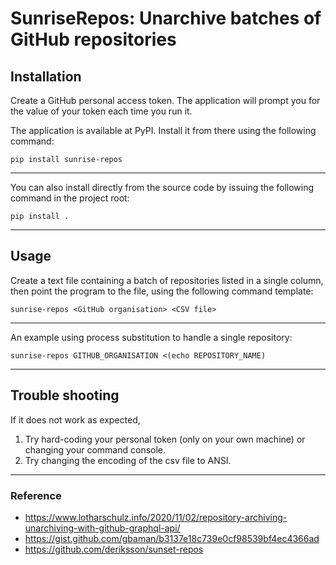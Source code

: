 # SunriseRepos: Unarchive batches of GitHub repositories

## Installation

Create a GitHub personal access token. The application will prompt you
for the value of your token each time you run it.

The application is available at PyPI. Install it from there using the following
command:

```
pip install sunrise-repos
```
----

You can also install directly from the source code by issuing the following
command in the project root:

```
pip install .
```
----


## Usage

Create a text file containing a batch of repositories listed in a
single column, then point the program to the file, using the following
command template:

```
sunrise-repos <GitHub organisation> <CSV file>
```
----

An example using process substitution to handle a single repository:

```
sunrise-repos GITHUB_ORGANISATION <(echo REPOSITORY_NAME)
```
----

## Trouble shooting
If it does not work as expected,  
1. Try hard-coding your personal token (only on your own machine) or changing your command console.  
2. Try changing the encoding of the csv file to ANSI.
----

### Reference
* https://www.lotharschulz.info/2020/11/02/repository-archiving-unarchiving-with-github-graphql-api/
* https://gist.github.com/gbaman/b3137e18c739e0cf98539bf4ec4366ad
* https://github.com/deriksson/sunset-repos
